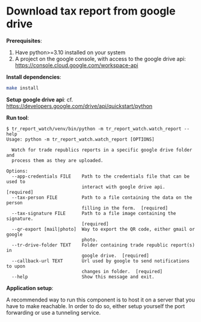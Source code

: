 # Download tax report from google drive

**Prerequisites**:
1. Have python>=3.10 installed on your system
2. A project on the google console, with access to the google drive api: https://console.cloud.google.com/workspace-api

**Install dependencies**:  
```bash
make install
```

**Setup google drive api**:
cf. https://developers.google.com/drive/api/quickstart/python


**Run tool**:  
```console
$ tr_report_watch/venv/bin/python -m tr_report_watch.watch_report --help
Usage: python -m tr_report_watch.watch_report [OPTIONS]

  Watch for trade republics reports in a specific google drive folder and
  process them as they are uploaded.

Options:
  --app-credentials FILE    Path to the credentials file that can be used to
                            interact with google drive api.  [required]
  --tax-person FILE         Path to a file containing the data on the person
                            filling in the form.  [required]
  --tax-signature FILE      Path to a file image containing the signature.
                            [required]
  --qr-export [mail|photo]  Way to export the QR code, either gmail or google
                            photo.
  --tr-drive-folder TEXT    Folder containing trade republic report(s) in
                            google drive.  [required]
  --callback-url TEXT       Url used by google to send notifications to upon
                            changes in folder.  [required]
  --help                    Show this message and exit.
```

**Application setup**:

A recommended way to run this component is to host it on a server that you have to make reachable.
In order to do so, either setup yourself the port forwarding or use a tunneling service. 
